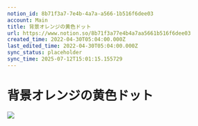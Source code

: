 ```yaml
---
notion_id: 8b71f3a7-7e4b-4a7a-a566-1b516f6dee03
account: Main
title: 背景オレンジの黄色ドット
url: https://www.notion.so/8b71f3a77e4b4a7aa5661b516f6dee03
created_time: 2022-04-30T05:04:00.000Z
last_edited_time: 2022-04-30T05:04:00.000Z
sync_status: placeholder
sync_time: 2025-07-12T15:01:15.155729
---
```

# 背景オレンジの黄色ドット

![](https://prod-files-secure.s3.us-west-2.amazonaws.com/736adce6-a3a4-4a64-9f74-d9aa055c96d2/22f2fc44-bda0-400c-afce-dcb2a4f53e3a/%E3%82%B9%E3%82%AF%E3%83%AA%E3%83%BC%E3%83%B3%E3%82%B7%E3%83%A7%E3%83%83%E3%83%88_2022-04-28_9.44.00.png?X-Amz-Algorithm=AWS4-HMAC-SHA256&X-Amz-Content-Sha256=UNSIGNED-PAYLOAD&X-Amz-Credential=ASIAZI2LB4663RRVQCLV%2F20250719%2Fus-west-2%2Fs3%2Faws4_request&X-Amz-Date=20250719T061737Z&X-Amz-Expires=3600&X-Amz-Security-Token=IQoJb3JpZ2luX2VjEIT%2F%2F%2F%2F%2F%2F%2F%2F%2F%2FwEaCXVzLXdlc3QtMiJHMEUCIA7Ulpim3ycMmp0rMQOSGN8BuOoPg3qyRQLR8ggtF7f5AiEAyGcW6LoSKcFAWBEFKzxNEPnbFteh%2F76HZ8Kd7JDMQzsqiAQInf%2F%2F%2F%2F%2F%2F%2F%2F%2F%2FARAAGgw2Mzc0MjMxODM4MDUiDFb%2FZO1TBTdvSFs4gircA5WipECnv4WTbrsvUJQRPU%2FFtBsV9kMxIs%2FaSicHSEVcDzC5lA2hMyhkvq7PK17cdBc0cAAxZR3oTTmrR%2B%2FgdRyDKK%2FeosqC7DBP%2BL1YGu2DEqhbu15oJ8435Mgm5%2F%2BfuJM7Q4JMOtvkFbE7Ka86O9NBjb5NUrG8XuqT608PGqKM2fJw%2BYsz0Lqxyf3%2BrKesBjZDFp6s1jMDz0NTcuk3LcYr7z%2F%2BrhAFB5xheTTmXRdkC8CWq3egIEkg1Mdtbo5VhNxzcHtM3soorZ%2BjpZBuibUlF8isYhWUZs0ZkeXeNNRUgSghATRwB9dmZFzU6dwYz78H7KR25W2MgC61KE397jsM3Ve8Cq6JiLa8k6LTKppuqeO9CIQeR9Te4Vl3vZyKTUBisdxq1y%2FSp4E7%2B59UzaIFjq0rifyxpOynxFxKPAwXW81w7uaOrAy0nH%2Bs4T8kZIv5TWsDLVg48hsBVHCvO9J1%2BV3CXzEkAUm42EuSl4xSabG5G2LrPSUqDxUuGg1wteKCWJcS3Ai7MYh8vooNqp2ajUvsi98eRYozB3%2FmjKejeehYthWigQbrjb3bcEyJFllf6hwwA5PFfBmNMCXdt%2BCDCA4Jby3NPzaZlVuYty9lWos43HlalZWF7teCMJer7MMGOqUBPTHyb%2F1QBU%2FvVZLU2bbvr1%2FQzCfQlBdtoXewiZb9EG0SN2tkbXNyrPSei7kTUMb6oKzSN5zE39YgjDiI%2FWkIbx5LSZEf8Q4EjU%2Byah5R8yEW2dl3jiaxFrkNeTc3x34v3376ryXn8%2FS%2B9sul2YmC17MMECoxeuqKBunImtX0WwSxEJW1CngDA0dMo8EBR6DFZ9vu7434BawOQ%2BXAcUDuOnKZr6fi&X-Amz-Signature=f03d8c4d536f4f1508dc1e44ddfd5ff43abf41121591f905cc59175c4d72d741&X-Amz-SignedHeaders=host&x-amz-checksum-mode=ENABLED&x-id=GetObject)